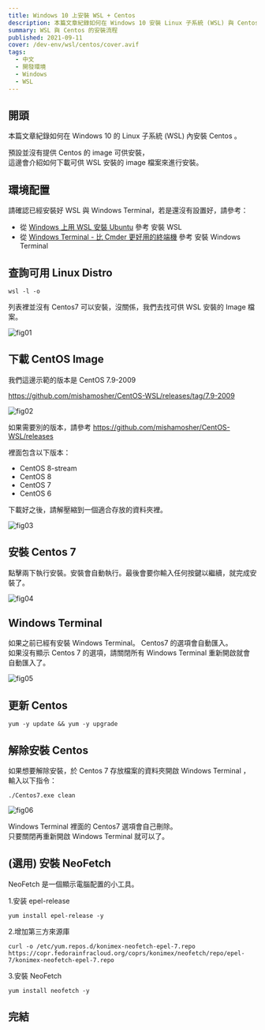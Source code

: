 ```yaml
---
title: Windows 10 上安裝 WSL + Centos
description: 本篇文章紀錄如何在 Windows 10 安裝 Linux 子系統 (WSL) 與 Centos
summary: WSL 與 Centos 的安裝流程
published: 2021-09-11
cover: /dev-env/wsl/centos/cover.avif
tags:
  - 中文
  - 開發環境
  - Windows
  - WSL
---
```


## 開頭

本篇文章紀錄如何在 Windows 10 的 Linux 子系統 (WSL) 內安裝 Centos 。

預設並沒有提供 Centos 的 image 可供安裝，  
這邊會介紹如何下載可供 WSL 安裝的 image 檔案來進行安裝。

## 環境配置

請確認已經安裝好 WSL 與 Windows Terminal，若是還沒有設置好，請參考：

- 從 [Windows 上用 WSL 安裝 Ubuntu](/dev-env/wsl/ubuntu) 參考 安裝 WSL
- 從 [Windows Terminal - 比 Cmder 更好用的終端機](/dev-env/windows-terminal) 參考 安裝 Windows Terminal

## 查詢可用 Linux Distro

```shell
wsl -l -o
```

列表裡並沒有 Centos7 可以安裝，沒關係，我們去找可供 WSL 安裝的 Image 檔案。

![fig01](centos/fig01.avif)

## 下載 CentOS Image

我們這邊示範的版本是 CentOS 7.9-2009

https://github.com/mishamosher/CentOS-WSL/releases/tag/7.9-2009

![fig02](centos/fig02.avif)

如果需要別的版本，請參考 https://github.com/mishamosher/CentOS-WSL/releases

裡面包含以下版本：

- CentOS 8-stream
- CentOS 8
- CentOS 7
- CentOS 6

下載好之後，請解壓縮到一個適合存放的資料夾裡。

![fig03](centos/fig03.avif)

## 安裝 Centos 7

點擊兩下執行安裝。安裝會自動執行。最後會要你輸入任何按鍵以繼續，就完成安裝了。

![fig04](centos/fig04.avif)

## Windows Terminal

如果之前已經有安裝 Windows Terminal。 Centos7 的選項會自動匯入。  
如果沒有顯示 Centos 7 的選項，請關閉所有 Windows Terminal 重新開啟就會自動匯入了。

![fig05](centos/fig05.avif)

## 更新 Centos

```shell
yum -y update && yum -y upgrade
```

## 解除安裝 Centos

如果想要解除安裝，於 Centos 7 存放檔案的資料夾開啟 Windows Terminal ，輸入以下指令：

```shell
./Centos7.exe clean
```

![fig06](centos/fig06.avif)

Windows Terminal 裡面的 Centos7 選項會自己刪除。  
只要關閉再重新開啟 Windows Terminal 就可以了。

## (選用) 安裝 NeoFetch

NeoFetch 是一個顯示電腦配置的小工具。

1.安装 epel-release

```shell
yum install epel-release -y
```

2.增加第三方來源庫

```shell
curl -o /etc/yum.repos.d/konimex-neofetch-epel-7.repo https://copr.fedorainfracloud.org/coprs/konimex/neofetch/repo/epel-7/konimex-neofetch-epel-7.repo
```

3.安裝 NeoFetch

```shell
yum install neofetch -y
```

## 完結
